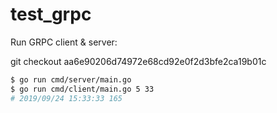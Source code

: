 # test_grpc

Run GRPC client & server:

git checkout aa6e90206d74972e68cd92e0f2d3bfe2ca19b01c

```bash
$ go run cmd/server/main.go
$ go run cmd/client/main.go 5 33
# 2019/09/24 15:33:33 165
```

